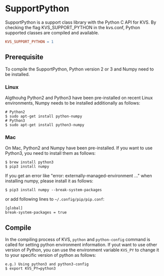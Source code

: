 # SupportPython
SupportPython is a support class library with the Python C API for KVS. By checking the flag KVS_SUPPORT_PYTHON in the kvs.conf, Python supported classes are compiled and available.
```Makefile
KVS_SUPPORT_PYTHON = 1
```

## Prerequisite
To compile the SupportPython, Python version 2 or 3 and Numpy need to be installed.

### Linux
Algthouhg Python2 and Python3 have been pre-installed on recent Linux environments, Numpy needs to be installed additionally as follows:
```
# Python2
$ sudo apt-get install python-numpy
# Python3
$ sudo apt-get install python3-numpy
```

### Mac
On Mac, Python2 and Numpy have been pre-installed. If you want to use Python3, you need to install them as follows:
```
$ brew install python3
$ pip3 install numpy
```

If you get an error like "error: externally-managed-environment ..." when installing numpy, please install it as follows:
```
$ pip3 install numpy --break-system-packages
```
or add following lines to ```~/.config/pip/pip.conf```:
```
[global]
break-system-packages = true
```

## Compile
In the compiling process of KVS, ```python``` and ```python-config``` command is called for setting python environment information. If yout want to use other version of Python, you can use the environment variable ```KVS_PY``` to change it to your specific version of python as follows:
```
e.g.) Using python3 and python3-config
$ export KVS_PY=python3
```
